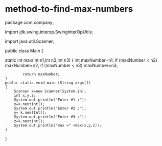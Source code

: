 # method-to-find-max-numbers
package com.company;

import jdk.swing.interop.SwingInterOpUtils;

import java.util.Scanner;

public class Main
{

   static int max(int n1,int n2,int n3)
    {
        int maxNumber=n1;
        if (maxNumber < n2)
            maxNumber=n2;
        if (maxNumber < n3)
            maxNumber=n3;

            return maxNumber;
    }
    public static void main (String args[])
    {
        Scanner k=new Scanner(System.in);
        int x,y,z;
        System.out.println("Enter #1 :");
        x=k.nextInt();
        System.out.println("Enter #2 :");
        y= k.nextInt();
        System.out.println("Enter #3 :");
        z=k.nextInt();
        System.out.println("max =" +max(x,y,z));
    }
}

